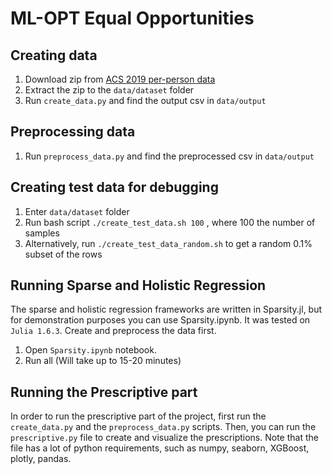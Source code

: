 # ML-OPT Equal Opportunities

## Creating data

1. Download zip from [ACS 2019 per-person data](https://www2.census.gov/programs-surveys/acs/data/pums/2019/1-Year/csv_pus.zip)
2. Extract the zip to the `data/dataset` folder
3. Run `create_data.py` and find the output csv in `data/output`

## Preprocessing data

1. Run `preprocess_data.py` and find the preprocessed csv in `data/output`

## Creating test data for debugging

1. Enter `data/dataset` folder
2. Run bash script `./create_test_data.sh 100` , where 100 the number of samples
3. Alternatively, run `./create_test_data_random.sh` to get a random 0.1% subset of the rows


## Running Sparse and Holistic Regression

The sparse and holistic regression frameworks are written in Sparsity.jl, but for demonstration purposes you can use Sparsity.ipynb. It was tested on `Julia 1.6.3`. Create and preprocess the data first. 

1. Open `Sparsity.ipynb` notebook.
2. Run all (Will take up to 15-20 minutes)


## Running the Prescriptive part

In order to run the prescriptive part
of the project, first run the
`create_data.py` and the `preprocess_data.py`
scripts.
Then, you can run the `prescriptive.py` 
file to create and visualize the prescriptions.
Note that the file has a lot of python requirements,
such as numpy, seaborn, XGBoost, plotly, pandas.
